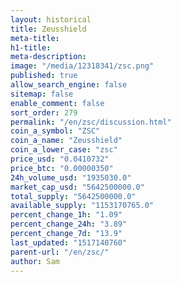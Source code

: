 ```yaml
---
layout: historical
title: Zeusshield
meta-title: 
h1-title: 
meta-description: 
image: "/media/12318341/zsc.png"
published: true
allow_search_engine: false
sitemap: false
enable_comment: false
sort_order: 279
permalink: "/en/zsc/discussion.html"
coin_a_symbol: "ZSC"
coin_a_name: "Zeusshield"
coin_a_lower_case: "zsc"
price_usd: "0.0410732"
price_btc: "0.00000350"
24h_volume_usd: "1935030.0"
market_cap_usd: "5642500000.0"
total_supply: "5642500000.0"
available_supply: "1153170765.0"
percent_change_1h: "1.09"
percent_change_24h: "3.89"
percent_change_7d: "13.9"
last_updated: "1517140760"
parent-url: "/en/zsc/"
author: Sam
---
```


